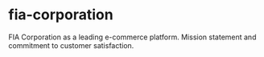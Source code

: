 # fia-corporation
FIA Corporation as a leading e-commerce platform. Mission statement and commitment to customer satisfaction.
